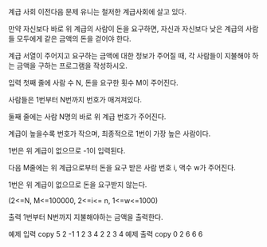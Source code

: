 계급 사회
이전다음
문제
유니는 철저한 계급사회에 살고 있다.

만약 자신보다 바로 위 계급의 사람이 돈을 요구하면, 자신과 자신보다 낮은 계급의 사람들 모두에게 같은 금액의 돈을 걷어야 한다.

계급 서열이 주어지고 요구하는 금액에 대한 정보가 주어질 때, 각 사람들이 지불해야 하는 금액을 구하는 프로그램을 작성하시오.  

입력
첫째 줄에 사람 수 N, 돈을 요구한 횟수 M이 주어진다.

사람들은 1번부터 N번까지 번호가 매겨져있다.

둘째 줄에는 사람 N명의 바로 위 계급 번호가 주어진다.

계급이 높을수록 번호가 작으며, 최종적으로 1번이 가장 높은 사람이다.

1번은 위 계급이 없으므로 -1이 입력된다.

다음 M줄에는 위 계급으로부터 돈을 요구 받은 사람 번호 i, 액수 w가 주어진다.

1번은 위 계급이 없으므로 돈을 요구받지 않는다.

(2<=N, M<=100000, 2<=i<= n, 1<=w<=1000)  

출력
1번부터 N번까지 지불해야하는 금액을 출력한다.  

예제 입력
copy
5 2
-1 1 2 3 4
2 2
3 4
예제 출력
copy
0 2 6 6 6